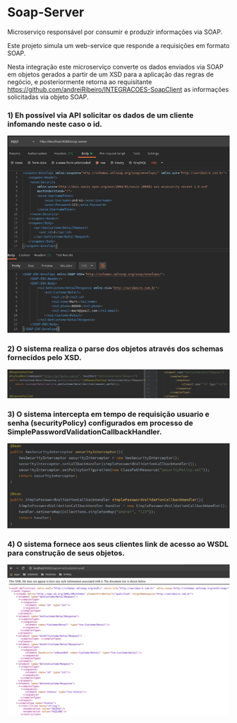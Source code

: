# Soap-Server

Microserviço responsável por consumir e produzir informações via SOAP.

Este projeto simula um web-service que responde a requisições em formato SOAP.

Nesta integração este microserviço converte os dados enviados via SOAP em objetos gerados a partir de um XSD para a aplicação das regras de negócio, 
e posteriormente retorna ao requisitante https://github.com/andreiRibeiro/INTEGRACOES-SoapClient as informações solicitadas via objeto SOAP.


### 1) Eh possível via API solicitar os dados de um cliente infomando neste caso o id.

![](src/imagens/soapServerConsulta.png)

### 2) O sistema realiza o parse dos objetos através dos schemas fornecidos pelo XSD.

![](src/imagens/soapServerXsd.png)

### 3) O sistema intercepta em tempo de requisição usuario e senha (securityPolicy) configurados em processo de SimplePasswordValidationCallbackHandler.

![](src/imagens/soapServerPasswd.png)

### 4) O sistema fornece aos seus clientes link de acesso ao WSDL para construção de seus objetos.

![](src/imagens/soapServerWsdl.png)
